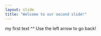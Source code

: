 ```yaml
---
layout: slide
title: "Welcome to our second slide!"
---
```

my first text ^^
Use the left arrow to go back!
